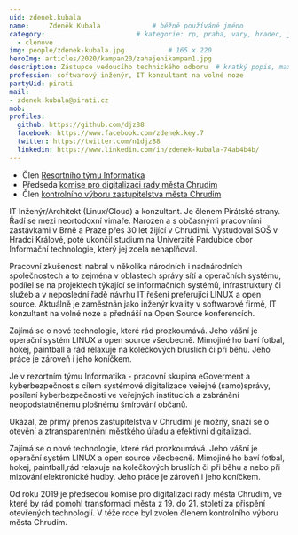 ```yaml
---
uid: zdenek.kubala
name:     Zdeněk Kubala      		# běžně používáné jméno
category:                 		# kategorie: rp, praha, vary, hradec, jmk, senat
  - clenove
img: people/zdenek-kubala.jpg           # 165 x 220
heroImg: articles/2020/kampan20/zahajenikampan1.jpg
description: Zástupce vedoucího technického odboru	# kratký popis, max 160 znaků
profession: softwarový inženýr, IT konzultant na volné noze
partyUid: pirati
mail:
- zdenek.kubala@pirati.cz
mob:
profiles:
  github: https://github.com/djz88
  facebook: https://www.facebook.com/zdenek.key.7
  twitter: https://twitter.com/n1djz88
  linkedin: https://www.linkedin.com/in/zdenek-kubala-74ab4b4b/
---
```

* Člen [Resortního týmu Informatika](https://www.pirati.cz/pripoj-se/informatika/)
* Předseda [komise pro digitalizaci rady města Chrudim](https://forum.pirati.cz/viewtopic.php?p=612343#p612343)
* Člen [kontrolního výboru zastupitelstva města Chrudim](https://chrudim.eu/zapisy%2Dz%2Djednani%2Dkontrolniho%2Dvyboru/d-1697/p1=1113)

IT Inženýr/Architekt (Linux/Cloud) a konzultant. Je členem Pirátské strany. Řadí se mezi neortodoxní vimaře.
Narozen a s občasnými pracovními zastávkami v Brně a Praze přes 30 let žijící v Chrudimi.
Vystudoval SOŠ v Hradci Králové, poté ukončil studium na Univerzitě Pardubice obor Informační technologie, který jej zcela nenaplňoval.

Pracovní zkušenosti nabral v několika národních i nadnárodních společnostech a to zejména v oblastech správy sítí a operačních systému, podílel se na projektech týkající se informačních systémů, infrastruktury či služeb a v neposlední řadě návrhu IT řešení preferující LINUX a open source. Aktuálně je zaměstnán jako inženýr kvality v softwarové firmě, IT konzultant na volné noze a přednáší na Open Source konferencích.

Zajímá se o nové technologie, které rád prozkoumává. Jeho vášní je operační systém LINUX a open source všeobecně. Mimojiné ho baví fotbal, hokej, paintball a rád relaxuje na kolečkových bruslích či při běhu. Jeho práce je zároveň i jeho koníčkem.

Je v rezortním týmu Informatika - pracovní skupina eGoverment a kyberbezpečnost s cílem systémové digitalizace veřejné (samo)správy, posílení kyberbezpečnosti ve veřejných institucích a zabránění neopodstatněnému plošnému šmírování občanů.

Ukázal, že přímý přenos zastupitelstva v Chrudimi je možný, snaží se o otevění a ztransparentnění městkého úřadu a efektivní digitalizaci.

Zajímá se o nové technologie, které rád prozkoumává. Jeho vášní je operační systém LINUX a open source všeobecně. Mimojiné ho baví fotbal, hokej, paintball,rád relaxuje na kolečkových bruslích či při běhu a nebo při mixování elektronické hudby. Jeho práce je zároveň i jeho koníčkem.

Od roku 2019 je předsedou komise pro digitalizaci rady města Chrudim, ve které by rád pomohl transformaci města z 19. do 21. století za přispění otevřených technologií. V téže roce byl zvolen členem kontrolního výboru města Chrudim.

